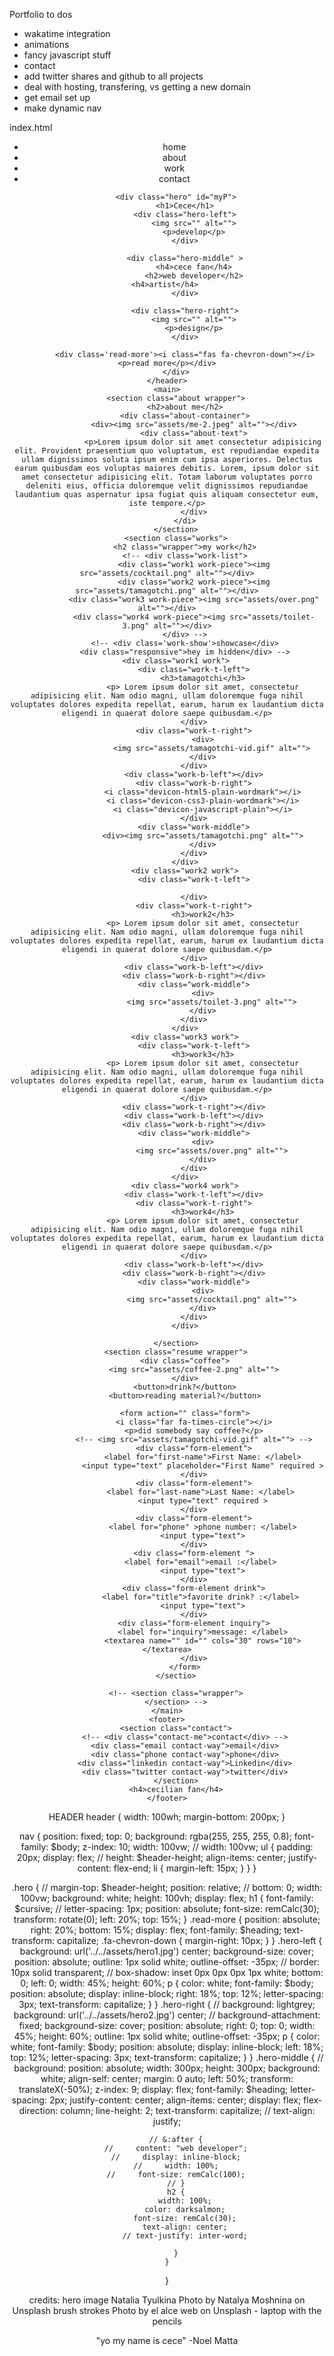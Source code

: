 Portfolio to dos

- wakatime integration
- animations
- fancy javascript stuff
- contact
- add twitter shares and github to all projects
- deal with hosting, transfering, vs getting a new domain
- get email set up
- make dynamic nav 


index.html
<header>
		<nav class="hidden">
			<ul>
				<li>home</li>
				<li>about</li>
				<li>work</li>
				<li>contact</li>
			</ul>
		</nav>

		<div class="hero" id="myP">
			<h1>Cece</h1>
			<div class="hero-left">
				<img src="" alt="">
				<p>develop</p>
			</div>

			<div class="hero-middle" >
				<h4>cece fan</h4>
				<h2>web developer</h2>
				<h4>artist</h4>				
			</div>

			<div class="hero-right">
				<img src="" alt="">
				<p>design</p>
			</div>

			<div class='read-more'><i class="fas fa-chevron-down"></i><p>read more</p></div>
		</div>
	</header>
	<main>
		<section class="about wrapper">
			<h2>about me</h2>
			<div class="about-container">
				<div><img src="assets/me-2.jpeg" alt=""></div>
				<div class="about-text">
					<p>Lorem ipsum dolor sit amet consectetur adipisicing elit. Provident praesentium quo voluptatum, est repudiandae expedita ullam dignissimos soluta ipsum enim cum ipsa asperiores. Delectus earum quibusdam eos voluptas maiores debitis. Lorem, ipsum dolor sit amet consectetur adipisicing elit. Totam laborum voluptates porro deleniti eius, officia doloremque velit dignissimos repudiandae laudantium quas aspernatur ipsa fugiat quis aliquam consectetur eum, iste tempore.</p>
				</div>
			</di>
		</section>
		<section class="works">
			<h2 class="wrapper">my work</h2>
			<!-- <div class="work-list">
				<div class="work1 work-piece"><img src="assets/cocktail.png" alt=""></div>
				<div class="work2 work-piece"><img src="assets/tamagotchi.png" alt=""></div>
				<div class="work3 work-piece"><img src="assets/over.png" alt=""></div>
				<div class="work4 work-piece"><img src="assets/toilet-3.png" alt=""></div>
			</div> -->
			<!-- <div class='work-show'>showcase</div>
			<div class="responsive">hey im hidden</div> -->
			<div class="work1 work">	
				<div class="work-t-left">
					<h3>tamagotchi</h3>
					<p> Lorem ipsum dolor sit amet, consectetur adipisicing elit. Nam odio magni, ullam doloremque fuga nihil voluptates dolores expedita repellat, earum, harum ex laudantium dicta eligendi in quaerat dolore saepe quibusdam.</p>
				</div>
				<div class="work-t-right">
					<div>
						<img src="assets/tamagotchi-vid.gif" alt="">
					</div>
				</div>
				<div class="work-b-left"></div>
				<div class="work-b-right">
					<i class="devicon-html5-plain-wordmark"></i>
					<i class="devicon-css3-plain-wordmark"></i>
					<i class="devicon-javascript-plain"></i>
				</div>
				<div class="work-middle">
					<div><img src="assets/tamagotchi.png" alt="">
					</div>
				</div>
			</div>
			<div class="work2 work">
				<div class="work-t-left">
					
				</div>
				<div class="work-t-right">
					<h3>work2</h3>
					<p> Lorem ipsum dolor sit amet, consectetur adipisicing elit. Nam odio magni, ullam doloremque fuga nihil voluptates dolores expedita repellat, earum, harum ex laudantium dicta eligendi in quaerat dolore saepe quibusdam.</p>
				</div>
				<div class="work-b-left"></div>
				<div class="work-b-right"></div>
				<div class="work-middle">
					<div>
						<img src="assets/toilet-3.png" alt="">
					</div>
				</div>
			</div>
			<div class="work3 work">
				<div class="work-t-left">
					<h3>work3</h3>
					<p> Lorem ipsum dolor sit amet, consectetur adipisicing elit. Nam odio magni, ullam doloremque fuga nihil voluptates dolores expedita repellat, earum, harum ex laudantium dicta eligendi in quaerat dolore saepe quibusdam.</p>
				</div>
				<div class="work-t-right"></div>
				<div class="work-b-left"></div>
				<div class="work-b-right"></div>
				<div class="work-middle">
					<div>
						<img src="assets/over.png" alt="">
					</div>
				</div>
			</div>
			<div class="work4 work">
				<div class="work-t-left"></div>
				<div class="work-t-right">
					<h3>work4</h3>
					<p> Lorem ipsum dolor sit amet, consectetur adipisicing elit. Nam odio magni, ullam doloremque fuga nihil voluptates dolores expedita repellat, earum, harum ex laudantium dicta eligendi in quaerat dolore saepe quibusdam.</p>
				</div>
				<div class="work-b-left"></div>
				<div class="work-b-right"></div>
				<div class="work-middle">
					<div>
						<img src="assets/cocktail.png" alt="">
					</div>
				</div>
			</div>

		</section>
		<section class="resume wrapper">
			<div class="coffee">
				<img src="assets/coffee-2.png" alt="">
			</div>
			<button>drink?</button>
			<button>reading material?</button>
			
			<form action="" class="form">
				<i class="far fa-times-circle"></i>
				<p>did somebody say coffee?</p>
				<!-- <img src="assets/tamagotchi-vid.gif" alt=""> -->
				<div class="form-element">
					<label for="first-name">First Name: </label>
					<input type="text" placeholder="First Name" required >
				</div>
				<div class="form-element">
					<label for="last-name">Last Name: </label> 
					<input type="text" required >
				</div>
				<div class="form-element">
					<label for="phone" >phone number: </label>
					<input type="text">
				</div>
				<div class="form-element ">
					<label for="email">email :</label> 
					<input type="text">
				</div>
				<div class="form-element drink">
					<label for="title">favorite drink? :</label> 
					<input type="text">
				</div>
				<div class="form-element inquiry">
					<label for="inquiry">message: </label>
					<textarea name="" id="" cols="30" rows="10"></textarea>
				</div>
			</form>
		</sectio>

		<!-- <section class="wrapper">
		</section> -->
	</main>
	<footer>
		<section class="contact">
			<!-- <div class="contact-me">contact</div> -->
			<div class="email contact-way">email</div>
			<div class="phone contact-way">phone</div>
			<div class="linkedin contact-way">Linkedin</div>
			<div class="twitter contact-way">twitter</div>
		</section>
		<h4>cecilian fan</h4>
	</footer>


HEADER
header {
    width: 100wh;
    margin-bottom: 200px;
}

nav {
    position: fixed;
    top: 0;
    background: rgba(255, 255, 255, 0.8);
    font-family: $body;
    z-index: 10;
    width: 100vw; // width: 100vw;
    ul {
        padding: 20px;
        display: flex;
        // height: $header-height;
        align-items: center;
        justify-content: flex-end;
        li {
            margin-left: 15px;
        }
    }
}

.hero {
    // margin-top: $header-height;
    position: relative; // bottom: 0;
    width: 100vw;
    background: white;
    height: 100vh;
    display: flex;
    h1 {
        font-family: $cursive;
        // letter-spacing: 1px;
        position: absolute;
        font-size: remCalc(30);
        transform: rotate(0);
        left: 20%;
        top: 15%;
    }
    .read-more {
        position: absolute;
        right: 20%;
        bottom: 15%;
        display: flex;
        font-family: $heading;
        text-transform: capitalize;
        .fa-chevron-down {
            margin-right: 10px;
        }
    }
    .hero-left {
        background: url('../../assets/hero1.jpg') center;
        background-size: cover;
        position: absolute;
        outline: 1px solid white;
        outline-offset: -35px; 
        // border: 10px solid transparent;
        // box-shadow: inset 0px 0px 0px 1px white;
        bottom: 0;
        left: 0;
        width: 45%;
        height: 60%;
        p {
            color: white;
            font-family: $body;
            position: absolute;
            display: inline-block;
            right: 18%;
            top: 12%;
            letter-spacing: 3px;
            text-transform: capitalize;
        }
    }
    .hero-right {
        // background: lightgrey;
        background: url('../../assets/hero2.jpg') center;
        // background-attachment: fixed;
        background-size: cover;
        position: absolute;
        right: 0;
        top: 0;
        width: 45%;
        height: 60%;
        outline: 1px solid white;
        outline-offset: -35px;
         p {
            color: white;
            font-family: $body;
            position: absolute;
            display: inline-block;
            left: 18%;
            top: 12%;
            letter-spacing: 3px;
            text-transform: capitalize;
         }
    }
    .hero-middle {
        // background: 
        position: absolute;
        width: 300px;
        height: 300px;
        background: white;
        align-self: center;
        margin: 0 auto;
        left: 50%;
        transform: translateX(-50%);
        z-index: 9;
        display: flex;
        font-family: $heading;
        letter-spacing: 2px;
        justify-content: center;
        align-items: center;
        display: flex;
        flex-direction: column;
        line-height: 2;
        text-transform: capitalize;
        // text-align: justify;
        
        // &:after {
        //     content: "web developer";
        //     display: inline-block;
        //     width: 100%;
        //     font-size: remCalc(100);
        // }
        h2 {
            width: 100%;
            color: darksalmon;
            font-size: remCalc(30);
            text-align: center;
            // text-justify: inter-word;
            
        }
    }
}




credits:
 hero image Natalia Tyulkina
  Photo by Natalya Moshnina on Unsplash brush strokes
 Photo by el alce web on Unsplash - laptop with the pencils
  

   "yo my name is cece" -Noel Matta